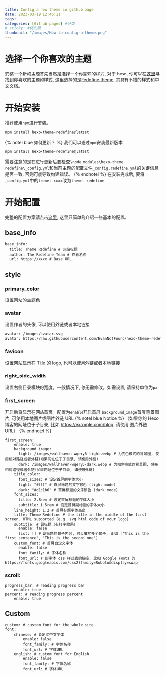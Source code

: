 ```yaml
---
title: Config a new theme in github page
date: 2023-03-19 12:46:11
tags:
categories: [Github pages] #分类
# sticky: #优先级
thumbnail: "/images/How-to-config-a-theme.png"
---
```


# 选择一个你喜欢的主题

安装一个新的主题首先当然是选择一个你喜欢的样式, 对于 hexo, 你可以在[这里](https://hexo.io/themes/)寻找到你喜欢的主题的样式, 这里选择的是[Redefine theme](https://github.com/EvanNotFound/hexo-theme-redefine), 其具有不错的样式和中文文档。

# 开始安装

推荐使用`npm`进行安装。

```Bash
npm install hexo-theme-redefine@latest
```

{% notel blue 如何更新？ %}
我们可以通过`npm`安装最新版本

```Bash
npm install hexo-theme-redefine@latest
```

需要注意的是在进行更新后要检查`\node_modules\hexo-theme-redefine\_config.yml`和当前主题的配置文件`_config.redefine.yml`的关键信息是否一致, 否则可能导致构建错误。
{% endnotel %}
在安装完成后, 要将`_config.yml`中的`theme: xxxx`改为`theme: redefine`

# 开始配置

完整的配置方案请点击[这里](https://redefine-docs.ohevan.com/docs/intro), 这里只简单的介绍一些基本的配置。

## base_info

```
base_info:
  title: Theme Redefine # 网站标题
  author: The Redefine Team # 作者名称
  url: https://xxxx # Base URL
```

## style

### primary_color

设置网站的主题色

### avatar

设置作者的头像, 可以使用外链或者本地链接

```Bash
avatar: /images/avatar.svg
avatar: https://raw.githubusercontent.com/EvanNotFound/hexo-theme-redefine/main/source/images/avatar.svg
```

### favicon

设置网站显示在 Title 的 logo, 也可以使用外链或者本地链接

### right_side_width

设置右侧目录模块的宽度。一般情况下, 你无需修改。如需设置, 请保持单位为`px`

### first_screen

开启后将显示在网站首页。配置为`enable`开启首屏
`background_image`首屏背景图片, 可使用本地图片或图片外链 URL
{% notel blue Notice %}
（如果你的 Hexo 博客的网址位于子目录, 比如 https://example.com/blog, 请使用 图片外链 URL）
{% endnotel %}

```
first_screen:
    enable: true
    background_image:
      light: /images/wallhaven-wqery6-light.webp # 为亮色模式的背景图, 使用相对路径或者外链(如果网址位于子目录, 请使用外链)
      dark: /images/wallhaven-wqery6-dark.webp # 为暗色模式的背景图, 使用相对路径或者外链(如果网址位于子目录, 请使用外链)
    title_color:
	  font_sizes: # 设定首屏的字体大小
      light: "#fff" # 首屏标题的文字颜色 (light mode)
      dark: "#d1d1b6" # 首屏标题的文字颜色 (dark mode)
    font_sizes:
      title: 2.8rem # 设定首屏标题的字体大小
      subtitle: 1.5rem # 设定首屏副标题的字体大小
    line_height: 1.2 # 首屏标题字体高度
    title: Theme Redefine # the title in the middle of the first screen. HTML supported (e.g. svg html code of your logo)
    subtitle: # 副标题（有打字效果）
      enable: false
      list: [] # 副标题的句子内容, 可以填写多个句子, 比如 ['This is the first sentence', 'This is the second one']
    custom_font: # 首屏自定义字体
      enable: false
      font_family: # 字体名称
      font_url: # 到字体 css 样式表的链接, 比如 Google Fonts 的 https://fonts.googleapis.com/css2?family=Roboto&display=swap
```

### scroll:

```
progress_bar: # reading progress bar
	enable: true
percent: # reading progress percent
    enable: true
```

## Custom

```
custom: # custom font for the whole site
font:
    chinese: # 自定义中文字体
		enable: false
		font_family: # 字体名称
     	font_url: # 字体URL
    english: # custom font for English
		enable: false
		font_family: # 字体名称
      	font_url: # 字体URL
```
